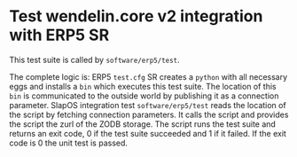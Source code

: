 # Test wendelin.core v2 integration with ERP5 SR

This test suite is called by  `software/erp5/test`.

The complete logic is:
ERP5 `test.cfg` SR creates a `python` with all necessary eggs and installs a `bin` which executes this test suite.
The location of this `bin` is communicated to the outside world by publishing it as a connection parameter.
SlapOS integration test `software/erp5/test` reads the location of the script by fetching connection parameters.
It calls the script and provides the script the zurl of the ZODB storage.
The script runs the test suite and returns an exit code, 0 if the test suite succeeded and 1 if it failed.
If the exit code is 0 the unit test is passed.
